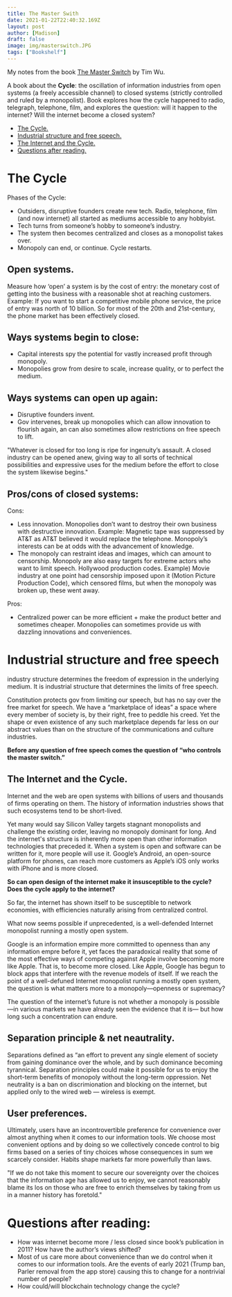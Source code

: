 ```yaml
---
title: The Master Swith
date: 2021-01-22T22:40:32.169Z
layout: post
author: [Madison]
draft: false
image: img/masterswitch.JPG
tags: ["Bookshelf"]
--- 
```


My notes from the book [The Master Switch](https://amzn.to/3p7GUs3) by Tim Wu.
 
A book about the **Cycle**: the oscillation of information industries from open systems (a freely accessible channel) to closed systems (strictly controlled and ruled by a monopolist). Book explores how the cycle happened to radio, telegraph, telephone, film, and explores the question: will it happen to the internet? Will the internet become a closed system?
 
* [The Cycle.](#cycle)
* [Industrial structure and free speech.](#freespeech)
* [The Internet and the Cycle.](#internet)
* [Questions after reading.](#questions)

# The Cycle <a name="cycle"></a>

Phases of the Cycle: 
- Outsiders, disruptive founders create new tech. Radio, telephone, film (and now internet) all started as mediums accessible to any hobbyist. 
- Tech turns from someone’s hobby to someone’s industry. 
- The system then becomes centralized and closes as a monopolist takes over.
- Monopoly can end, or continue. Cycle restarts.

## Open systems.
Measure how ‘open’ a system is by the cost of entry: the monetary cost of getting into the business with a reasonable shot at reaching customers. Example: If you want to start a competitive mobile phone service, the price of entry was north of 10 billion. So for most of the 20th and 21st-century, the phone market has been effectively closed. 

## Ways systems begin to close:
- Capital interests spy the potential for vastly increased profit through monopoly. 
- Monopolies grow from desire to scale, increase quality, or to perfect the medium. 
 
## Ways systems can open up again:
- Disruptive founders invent.
- Gov intervenes, break up monopolies which can allow innovation to flourish again, an can also sometimes allow restrictions on free speech to lift.

"Whatever is closed for too long is ripe for ingenuity’s assault. A closed industry can be opened anew, giving way to all sorts of technical possibilities and expressive uses for the medium before the effort to close the system likewise begins."

## Pros/cons of closed systems:
Cons:
- Less innovation. Monopolies don’t want to destroy their own business with destructive innovation. Example: Magnetic tape was suppressed by AT&T as AT&T believed it would replace the telephone. Monopoly’s interests can be at odds with the advancement of knowledge. 
- The monopoly can restraint ideas and images, which can amount to censorship. Monopoly are also easy targets for extreme actors who want to limit speech. Hollywood production codes. Example) Movie industry at one point had censorship imposed upon it (Motion Picture Production Code), which censored films, but when the monopoly was broken up, these went away.

Pros: 
- Centralized power can be more efficient + make the product better and sometimes cheaper. Monopolies can sometimes provide us with dazzling innovations and conveniences.

# Industrial structure and free speech <a name="freespeech"></a>

industry structure determines the freedom of expression in the underlying medium. It is industrial structure that determines the limits of free speech. 

Constitution protects gov from limiting our speech, but has no say over the free market for speech. We have a “marketplace of ideas” a space where every member of society is, by their right, free to peddle his creed. Yet the shape or even existence of any such marketplace depends far less on our abstract values than on the structure of the communications and culture industries.

**Before any question of free speech comes the question of “who controls the master switch.”**

## The Internet and the Cycle. <a name=“internet”></a>

Internet and the web are open systems with billions of users and thousands of firms operating on them. The history of information industries shows that such ecosystems tend to be short-lived.

Yet many would say Silicon Valley targets stagnant monopolists and challenge the existing order, leaving no monopoly dominant for long. And the internet's structure is inherently more open than other information technologies that preceded it. When a system is open and software can be written for it, more people will use it. Google’s Android, an open-source platform for phones, can reach more customers as Apple’s iOS only works with iPhone and is more closed.
 
**So can open design of the internet make it insusceptible to the cycle? Does the cycle apply to the internet?**

So far, the internet has shown itself to be susceptible to network economies, with efficiencies naturally arising from centralized control. 

What now seems possible if unprecedented, is a well-defended Internet monopolist running a mostly open system. 

Google is an information empire more committed to openness than any information empre before it, yet faces the paradoxical reality that some of the most effective ways of competing against Apple involve becoming more like Apple. That is, to become more closed. Like Apple, Google has begun to block apps that interfere with the revenue models of itself.  If we reach the point of a well-defuned Internet monopolist running a mostly open system, the question is what matters more to a monopoly—openness or supremacy? 

The question of the internet’s future is not whether a monopoly is possible—in various markets we have already seen the evidence that it is— but how long such a concentration can endure. 

## Separation principle & net neautrality.

Separations defined as “an effort to prevent any single element of society from gaining dominance over the whole, and by such dominance becoming tyrannical. Separation principles could make it possible for us to enjoy the short-term benefits of monopoly without the long-term oppression. Net neutrality is a ban on discrimionation and blocking on the internet, but applied only to the wired web — wireless is exempt.

## User preferences. 

Ultimately, users have an incontrovertible preference for convenience over almost anything when it comes to our information tools. We choose most convenient options and by doing so we collectively concede control to big firms based on a series of tiny choices whose consequences in sum we scarcely consider. Habits shape markets far more powerfully than laws. 

"If we do not take this moment to secure our sovereignty over the choices that the information age has allowed us to enjoy, we cannot reasonably blame its los on those who are free to enrich themselves by taking from us in a manner history has foretold."

# Questions after reading: <a name="questions"></a>

- How was internet become more / less closed since book’s publication in 2011? How have the author’s views shifted? 
- Most of us care more about convenience than we do control when it comes to our information tools. Are the events of early 2021 (Trump ban, Parler removal from the app store) causing this to change for a nontrivial number of people?
- How could/will blockchain technology change the cycle?